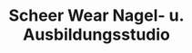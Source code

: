 ---
title: "Scheer Wear Nagel- u. Ausbildungsstudio"
url: /remscheid/scheer-wear-nagel-u-ausbildungsstudio/
shop: Kosmetik
---